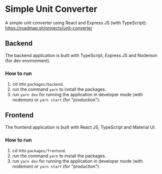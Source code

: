 # Simple Unit Converter

A simple unit converter using React and Express JS (with TypeScript): https://roadmap.sh/projects/unit-converter

## Backend

The backend application is built with TypeScript, Express JS and Nodemon (for dev environment).

### How to run

1. cd into `packages/backend`.
2. run the command `yarn` to install the packages.
3. run `yarn dev` for running the application in developer mode (with nodemon) or `yarn start` (for "production").

## Frontend

The frontend application is built with React JS, TypeScript and Material UI.

### How to run

1. cd into `packages/frontend`.
2. run the command `yarn` to install the packages.
3. run `yarn dev` for running the application in developer mode (with nodemon) or `yarn start` (for "production").
